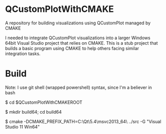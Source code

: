 # QCustomPlotWithCMAKE
A repository for building visualizations using QCustomPlot managed by CMAKE

I needed to integrate QCustomPlot visualizations into a larger Windows 64bit Visual Studio project that relies on CMAKE. This is a stub project that builds a basic program using CMAKE to help others facing similar integration tasks.

# Build
Note: I use git shell (wrapped powershell) syntax, since I'm a believer in bash

  $ cd $QCustomPlotWithCMAKEROOT
  
  $ mkdir build64; cd build64
  
  $ cmake -DCMAKE_PREFIX_PATH=C:\Qt\5.4\msvc2013_64\ ../src -G "Visual Studio 11 Win64"



